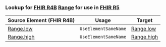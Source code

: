 ### Lookup for [FHIR R4B](https://hl7.org/fhir/R4B/) [Range](https://hl7.org/fhir/R4B/Range.html) for use in [FHIR R5](https://hl7.org/fhir/R5/)

| Source Element (FHIR R4B) | Usage | Target |
| -------------- | ----- | ------ |
| [Range.low](https://hl7.org/fhir/R4B/Range.html#resource) | `UseElementSameName` | [Range.low](https://hl7.org/fhir/R5/Range.html#resource) |
| [Range.high](https://hl7.org/fhir/R4B/Range.html#resource) | `UseElementSameName` | [Range.high](https://hl7.org/fhir/R5/Range.html#resource) |
